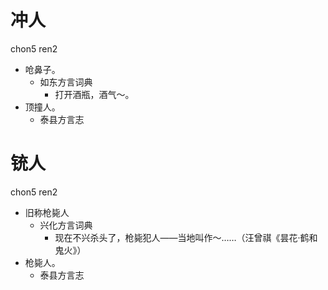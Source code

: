 # 冲人
chon5 ren2
+ 呛鼻子。
  * 如东方言词典
    - 打开酒瓶，酒气～。
+ 顶撞人。
  * 泰县方言志

# 铳人
chon5 ren2
+ 旧称枪毙人
  * 兴化方言词典
    - 现在不兴杀头了，枪毙犯人——当地叫作～……（汪曾祺《昙花·鹤和鬼火》）
+ 枪毙人。
  * 泰县方言志
